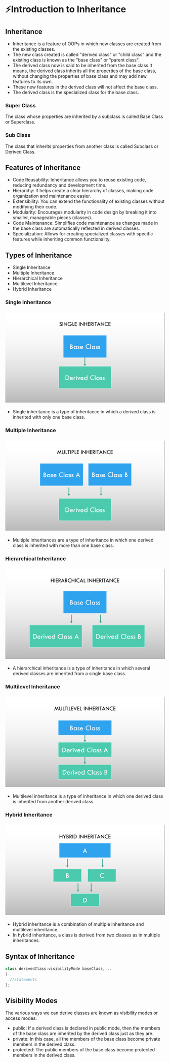 # ⚡Introduction to Inheritance

## Inheritance

- Inheritance is a feature of OOPs in which new classes are created from the existing classes.
- The new class created is called "derived class" or "child class" and the existing class is known as the "base class" or "parent class".
- The derived class now is said to be inherited from the base class.It means, the derived class inherits all the properties of the base class, without changing the properties of base class and may add new features to its own.
- These new features in the derived class will not affect the base class.
- The derived class is the specialized class for the base class.

### Super Class

The class whose properties are inherited by a subclass is called Base Class or Superclass.

### Sub Class

The class that inherits properties from another class is called Subclass or Derived Class.

## Features of Inheritance

- Code Reusability: Inheritance allows you to reuse existing code, reducing redundancy and development time.
- Hierarchy: It helps create a clear hierarchy of classes, making code organization and maintenance easier.
- Extensibility: You can extend the functionality of existing classes without modifying their code.
- Modularity: Encourages modularity in code design by breaking it into smaller, manageable pieces (classes).
- Code Maintenance: Simplifies code maintenance as changes made in the base class are automatically reflected in derived classes.
- Specialization: Allows for creating specialized classes with specific features while inheriting common functionality.

## Types of Inheritance

- Single Inheritance
- Multiple Inheritance
- Hierarchical Inheritance
- Multilevel Inheritance
- Hybrid Inheritance

### Single Inheritance

### <img src="1.png">

- Single inheritance is a type of inheritance in which a derived class is inherited with only one base class.

### Multiple Inheritance

### <img src="2.png">

- Multiple inheritances are a type of inheritance in which one derived class is inherited with more than one base class.

### Hierarchical Inheritance

### <img src="3.png">

- A hierarchical inheritance is a type of inheritance in which several derived classes are inherited from a single base class.

### Multilevel Inheritance

### <img src="4.png">

- Multilevel inheritance is a type of inheritance in which one derived class is inherited from another derived class.

### Hybrid Inheritance

### <img src="5.png">

- Hybrid inheritance is a combination of multiple inheritance and multilevel inheritance.
- In hybrid inheritance, a class is derived from two classes as in multiple inheritances.

## Syntax of Inheritance

```cpp
class derivedClass:visibilityMode baseClass,...
{
  //statements
};
```

## Visibility Modes

The various ways we can derive classes are known as visibility modes or access modes.

- public: If a derived class is declared in public mode, then the members of the base class are inherited by the derived class just as they are.
- private: In this case, all the members of the base class become private members in the derived class.
- protected: The public members of the base class become protected members in the derived class.
